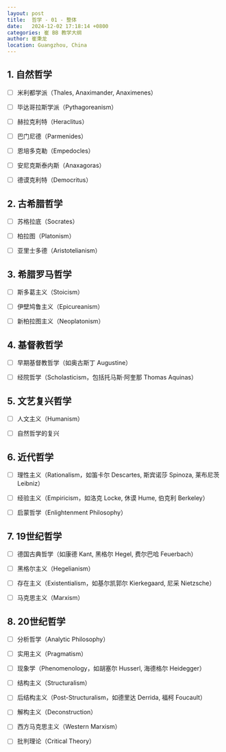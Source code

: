 ```yaml
---
layout: post
title:  哲学 - 01 - 整体
date:   2024-12-02 17:18:14 +0800
categories: 崔 BB 教学大纲
author: 崔秉龙
location: Guangzhou, China
---
```




## 1. 自然哲学

- [ ] 米利都学派（Thales, Anaximander, Anaximenes）

- [ ] 毕达哥拉斯学派（Pythagoreanism）

- [ ] 赫拉克利特（Heraclitus）

- [ ] 巴门尼德（Parmenides）

- [ ] 恩培多克勒（Empedocles）

- [ ] 安尼克斯泰内斯（Anaxagoras）

- [ ] 德谟克利特（Democritus）

## 2. 古希腊哲学

- [ ] 苏格拉底（Socrates）

- [ ] 柏拉图（Platonism）

- [ ] 亚里士多德（Aristotelianism）

## 3. 希腊罗马哲学

- [ ] 斯多葛主义（Stoicism）

- [ ] 伊壁鸠鲁主义（Epicureanism）

- [ ] 新柏拉图主义（Neoplatonism）

## 4. 基督教哲学

- [ ] 早期基督教哲学（如奥古斯丁 Augustine）

- [ ] 经院哲学（Scholasticism，包括托马斯·阿奎那 Thomas Aquinas）

## 5. 文艺复兴哲学

- [ ] 人文主义（Humanism）

- [ ] 自然哲学的复兴

## 6. 近代哲学

- [ ] 理性主义（Rationalism，如笛卡尔 Descartes, 斯宾诺莎 Spinoza, 莱布尼茨 Leibniz）

- [ ] 经验主义（Empiricism，如洛克 Locke, 休谟 Hume, 伯克利 Berkeley）

- [ ] 启蒙哲学（Enlightenment Philosophy）

## 7. 19世纪哲学

- [ ] 德国古典哲学（如康德 Kant, 黑格尔 Hegel, 费尔巴哈 Feuerbach）

- [ ] 黑格尔主义（Hegelianism）

- [ ] 存在主义（Existentialism，如基尔凯郭尔 Kierkegaard, 尼采 Nietzsche）

- [ ] 马克思主义（Marxism）

## 8. 20世纪哲学

- [ ] 分析哲学（Analytic Philosophy）

- [ ] 实用主义（Pragmatism）

- [ ] 现象学（Phenomenology，如胡塞尔 Husserl, 海德格尔 Heidegger）

- [ ] 结构主义（Structuralism）

- [ ] 后结构主义（Post-Structuralism，如德里达 Derrida, 福柯 Foucault）

- [ ] 解构主义（Deconstruction）

- [ ] 西方马克思主义（Western Marxism）

- [ ] 批判理论（Critical Theory）